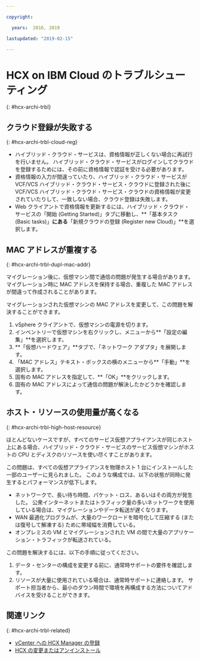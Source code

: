 ```yaml
---

copyright:

  years:  2016, 2019

lastupdated: "2019-02-15"

---
```

# HCX on IBM Cloud のトラブルシューティング
{: #hcx-archi-trbl}

## クラウド登録が失敗する
{: #hcx-archi-trbl-cloud-reg}

* ハイブリッド・クラウド・サービスは、資格情報が正しくない場合に再試行を行いません。 ハイブリッド・クラウド・サービスがログインしてクラウドを登録するためには、その前に資格情報で認証を受ける必要があります。
* 資格情報の入力が間違っていたり、ハイブリッド・クラウド・サービスが VCF/VCS ハイブリッド・クラウド・サービス・クラウドに登録された後に VCF/VCS ハイブリッド・クラウド・サービス・クラウドの資格情報が変更されていたりして、一致しない場合、クラウド登録は失敗します。
* Web クライアントで資格情報を更新するには、ハイブリッド・クラウド・サービスの「開始 (Getting Started)」タブに移動し、**「基本タスク (Basic tasks)」**にある**「新規クラウドの登録 (Register new Cloud)」**を選択します。

## MAC アドレスが重複する
{: #hcx-archi-trbl-dupl-mac-addr}

マイグレーション後に、仮想マシン間で通信の問題が発生する場合があります。 マイグレーション時に MAC アドレスを保持する場合、重複した MAC アドレスが間違って作成されることがあります。

マイグレーションされた仮想マシンの MAC アドレスを変更して、この問題を解決することができます。

1. vSphere クライアントで、仮想マシンの電源を切ります。
2. インベントリーで仮想マシンを右クリックし、メニューから**「設定の編集」**を選択します。
3. **「仮想ハードウェア」**タブで、「ネットワーク アダプタ」を展開します。
4. 「MAC アドレス」テキスト・ボックスの横のメニューから**「手動」**を選択します。
5. 固有の MAC アドレスを指定して、**「OK」**をクリックします。
6. 固有の MAC アドレスによって通信の問題が解決したかどうかを確認します。

## ホスト・リソースの使用量が高くなる
{: #hcx-archi-trbl-high-host-resource}

ほとんどないケースですが、すべてのサービス仮想アプライアンスが同じホスト上にある場合、ハイブリッド・クラウド・サービスのサービス仮想マシンがホストの CPU とディスクのリソースを使い尽くすことがあります。

この問題は、すべての仮想アプライアンスを物理ホスト 1 台にインストールした一部のユーザーに見られました。 このような構成では、以下の状態が同時に発生するとパフォーマンスが低下します。
* ネットワークで、長い待ち時間、パケット・ロス、あるいはその両方が発生した。 公衆インターネットまたはトラフィック量の多いネットワークを使用している場合は、マイグレーションやデータ転送が遅くなります。
* WAN 最適化プログラムが、大量のワークロードを暗号化して圧縮する (または復号して解凍する) ために帯域幅を消費している。
* オンプレミスの VM とマイグレーションされた VM の間で大量のアプリケーション・トラフィックが転送されている。

この問題を解決するには、以下の手順に従ってください。

1. データ・センターの構成を変更する前に、通常時サポートの要件を確認します。
2. リソースが大量に使用されている場合は、通常時サポートに連絡します。 サポート担当者から、最小のダウン時間で環境を再構成する方法についてアドバイスを受けることができます。

## 関連リンク
{: #hcx-archi-trbl-related}

* [vCenter への HCX Manager の登録](/docs/services/vmwaresolutions/archiref/hcx-archi?topic=vmware-solutions-hcx-archi-reg-vcenter)
* [HCX の変更またはアンインストール](/docs/services/vmwaresolutions/archiref/hcx-archi?topic=vmware-solutions-hcx-archi-mod-uninstall)
